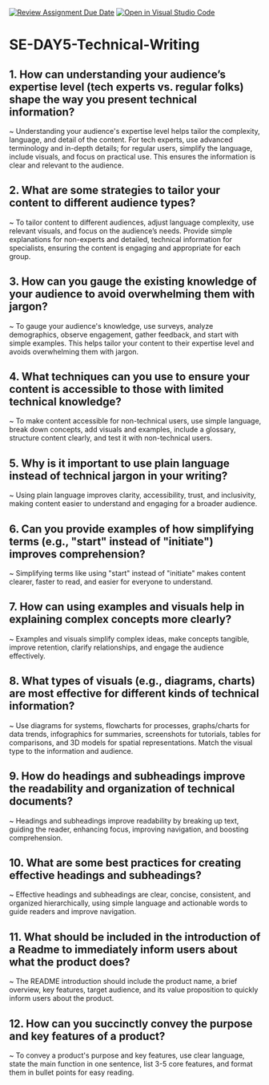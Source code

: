 [![Review Assignment Due Date](https://classroom.github.com/assets/deadline-readme-button-22041afd0340ce965d47ae6ef1cefeee28c7c493a6346c4f15d667ab976d596c.svg)](https://classroom.github.com/a/zsAR-pyY)
[![Open in Visual Studio Code](https://classroom.github.com/assets/open-in-vscode-2e0aaae1b6195c2367325f4f02e2d04e9abb55f0b24a779b69b11b9e10269abc.svg)](https://classroom.github.com/online_ide?assignment_repo_id=17234394&assignment_repo_type=AssignmentRepo)
# SE-DAY5-Technical-Writing
## 1. How can understanding your audience’s expertise level (tech experts vs. regular folks) shape the way you present technical information?
~ Understanding your audience's expertise level helps tailor the complexity, language, and detail of the content. For tech experts, use advanced terminology and in-depth details; for regular users, simplify the language, include visuals, and focus on practical use. This ensures the information is clear and relevant to the audience.

## 2. What are some strategies to tailor your content to different audience types?
~ To tailor content to different audiences, adjust language complexity, use relevant visuals, and focus on the audience’s needs. Provide simple explanations for non-experts and detailed, technical information for specialists, ensuring the content is engaging and appropriate for each group.

## 3. How can you gauge the existing knowledge of your audience to avoid overwhelming them with jargon?
~ To gauge your audience's knowledge, use surveys, analyze demographics, observe engagement, gather feedback, and start with simple examples. This helps tailor your content to their expertise level and avoids overwhelming them with jargon.

## 4. What techniques can you use to ensure your content is accessible to those with limited technical knowledge?
~ To make content accessible for non-technical users, use simple language, break down concepts, add visuals and examples, include a glossary, structure content clearly, and test it with non-technical users.

## 5. Why is it important to use plain language instead of technical jargon in your writing?
~ Using plain language improves clarity, accessibility, trust, and inclusivity, making content easier to understand and engaging for a broader audience.

## 6. Can you provide examples of how simplifying terms (e.g., "start" instead of "initiate") improves comprehension?
~ Simplifying terms like using "start" instead of "initiate" makes content clearer, faster to read, and easier for everyone to understand.

## 7. How can using examples and visuals help in explaining complex concepts more clearly?
~ Examples and visuals simplify complex ideas, make concepts tangible, improve retention, clarify relationships, and engage the audience effectively.

## 8. What types of visuals (e.g., diagrams, charts) are most effective for different kinds of technical information?
~ Use diagrams for systems, flowcharts for processes, graphs/charts for data trends, infographics for summaries, screenshots for tutorials, tables for comparisons, and 3D models for spatial representations. Match the visual type to the information and audience.

## 9. How do headings and subheadings improve the readability and organization of technical documents?
~ Headings and subheadings improve readability by breaking up text, guiding the reader, enhancing focus, improving navigation, and boosting comprehension.

## 10. What are some best practices for creating effective headings and subheadings?
~ Effective headings and subheadings are clear, concise, consistent, and organized hierarchically, using simple language and actionable words to guide readers and improve navigation.

## 11. What should be included in the introduction of a Readme to immediately inform users about what the product does?
~ The README introduction should include the product name, a brief overview, key features, target audience, and its value proposition to quickly inform users about the product.

## 12. How can you succinctly convey the purpose and key features of a product?
~ To convey a product's purpose and key features, use clear language, state the main function in one sentence, list 3-5 core features, and format them in bullet points for easy reading.
